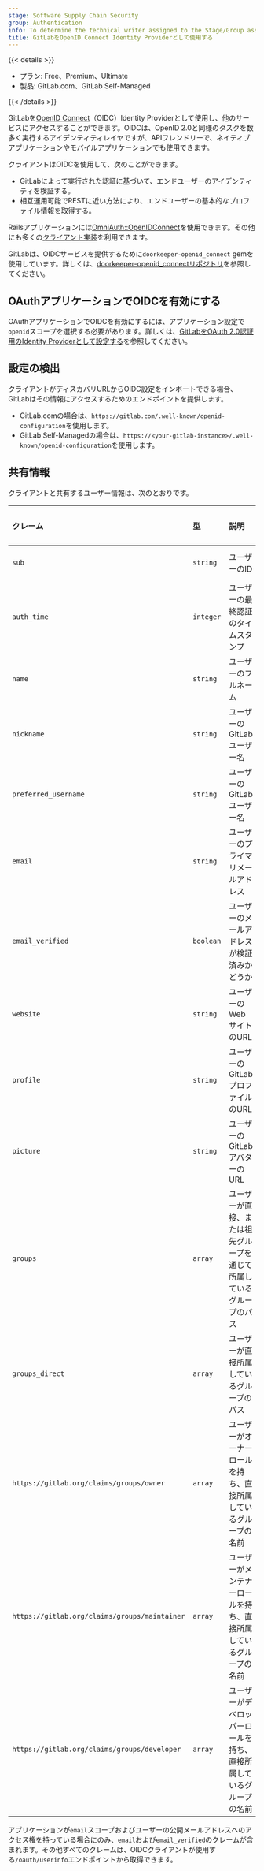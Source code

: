 ```yaml
---
stage: Software Supply Chain Security
group: Authentication
info: To determine the technical writer assigned to the Stage/Group associated with this page, see https://handbook.gitlab.com/handbook/product/ux/technical-writing/#assignments
title: GitLabをOpenID Connect Identity Providerとして使用する
---
```


{{< details >}}

- プラン: Free、Premium、Ultimate
- 製品: GitLab.com、GitLab Self-Managed

{{< /details >}}

GitLabを[OpenID Connect](https://openid.net/developers/how-connect-works/)（OIDC）Identity Providerとして使用し、他のサービスにアクセスすることができます。OIDCは、OpenID 2.0と同様のタスクを数多く実行するアイデンティティレイヤですが、APIフレンドリーで、ネイティブアプリケーションやモバイルアプリケーションでも使用できます。

クライアントはOIDCを使用して、次のことができます。

- GitLabによって実行された認証に基づいて、エンドユーザーのアイデンティティを検証する。
- 相互運用可能でRESTに近い方法により、エンドユーザーの基本的なプロファイル情報を取得する。

Railsアプリケーションには[OmniAuth::OpenIDConnect](https://github.com/omniauth/omniauth_openid_connect)を使用できます。その他にも多くの[クライアント実装](https://openid.net/developers/certified-openid-connect-implementations/)を利用できます。

GitLabは、OIDCサービスを提供するために`doorkeeper-openid_connect` gemを使用しています。詳しくは、[doorkeeper-openid_connectリポジトリ](https://github.com/doorkeeper-gem/doorkeeper-openid_connect "Doorkeeper::OpenidConnectリポジトリ")を参照してください。

## OAuthアプリケーションでOIDCを有効にする

OAuthアプリケーションでOIDCを有効にするには、アプリケーション設定で`openid`スコープを選択する必要があります。詳しくは、[GitLabをOAuth 2.0認証用のIdentity Providerとして設定する](oauth_provider.md)を参照してください。

## 設定の検出

クライアントがディスカバリURLからOIDC設定をインポートできる場合、GitLabはその情報にアクセスするためのエンドポイントを提供します。

- GitLab.comの場合は、`https://gitlab.com/.well-known/openid-configuration`を使用します。
- GitLab Self-Managedの場合は、`https://<your-gitlab-instance>/.well-known/openid-configuration`を使用します。

## 共有情報

クライアントと共有するユーザー情報は、次のとおりです。

| クレーム                | 型      | 説明 | IDトークンに含まれる | `userinfo`エンドポイントに含まれる |
|:---------------------|:----------|:------------|:---------------------|:------------------------------|
| `sub`                | `string`  | ユーザーのID | {{< icon name="check-circle" >}} はい | {{< icon name="check-circle" >}} はい |
| `auth_time`          | `integer` | ユーザーの最終認証のタイムスタンプ | {{< icon name="check-circle" >}} はい | {{< icon name="dotted-circle" >}} いいえ |
| `name`               | `string`  | ユーザーのフルネーム | {{< icon name="check-circle" >}} はい | {{< icon name="check-circle" >}} はい |
| `nickname`           | `string`  | ユーザーのGitLabユーザー名 | {{< icon name="check-circle" >}} はい| {{< icon name="check-circle" >}} はい |
| `preferred_username` | `string`  | ユーザーのGitLabユーザー名 | {{< icon name="check-circle" >}} はい | {{< icon name="check-circle" >}} はい |
| `email`              | `string`  | ユーザーのプライマリメールアドレス | {{< icon name="check-circle" >}} はい | {{< icon name="check-circle" >}} はい |
| `email_verified`     | `boolean` | ユーザーのメールアドレスが検証済みかどうか | {{< icon name="check-circle" >}} はい | {{< icon name="check-circle" >}} はい |
| `website`            | `string`  | ユーザーのWebサイトのURL | {{< icon name="check-circle" >}} はい | {{< icon name="check-circle" >}} はい |
| `profile`            | `string`  | ユーザーのGitLabプロファイルのURL | {{< icon name="check-circle" >}} はい | {{< icon name="check-circle" >}} はい|
| `picture`            | `string`  | ユーザーのGitLabアバターのURL | {{< icon name="check-circle" >}} はい| {{< icon name="check-circle" >}} はい |
| `groups`             | `array`   | ユーザーが直接、または祖先グループを通じて所属しているグループのパス | {{< icon name="dotted-circle" >}} いいえ | {{< icon name="check-circle" >}} はい |
| `groups_direct`      | `array`   | ユーザーが直接所属しているグループのパス | {{< icon name="check-circle" >}} はい | {{< icon name="dotted-circle" >}} いいえ |
| `https://gitlab.org/claims/groups/owner`      | `array`   | ユーザーがオーナーロールを持ち、直接所属しているグループの名前 | {{< icon name="dotted-circle" >}} いいえ | {{< icon name="check-circle" >}} はい |
| `https://gitlab.org/claims/groups/maintainer` | `array`   | ユーザーがメンテナーロールを持ち、直接所属しているグループの名前 | {{< icon name="dotted-circle" >}} いいえ | {{< icon name="check-circle" >}} はい |
| `https://gitlab.org/claims/groups/developer`  | `array`   | ユーザーがデベロッパーロールを持ち、直接所属しているグループの名前 | {{< icon name="dotted-circle" >}} いいえ | {{< icon name="check-circle" >}} はい |

アプリケーションが`email`スコープおよびユーザーの公開メールアドレスへのアクセス権を持っている場合にのみ、`email`および`email_verified`のクレームが含まれます。その他すべてのクレームは、OIDCクライアントが使用する`/oauth/userinfo`エンドポイントから取得できます。
